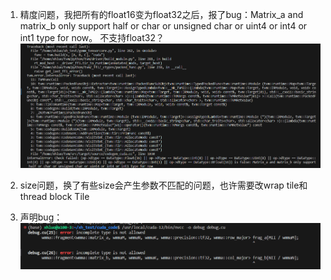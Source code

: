 1. 精度问题，我把所有的float16变为float32之后，报了bug：Matrix_a and matrix_b only support half or char or unsigned char or uint4 or int4 or int1 type for now。
不支持float32？
![Alt text](pic/image.png)

2. size问题，换了有些size会产生参数不匹配的问题，也许需要改wrap tile和thread block Tile

3. 声明bug：
![Alt text](pic/1.png)

